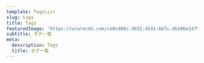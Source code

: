 ```yaml
---
template: TagsList
slug: tags
title: Tags
featuredImage: 'https://ucarecdn.com/ce0cd04c-3031-4541-bb7c-db106e14791e/'
subtitle: タグ一覧
meta:
  description: Tags
  title: タグ一覧
---
```


